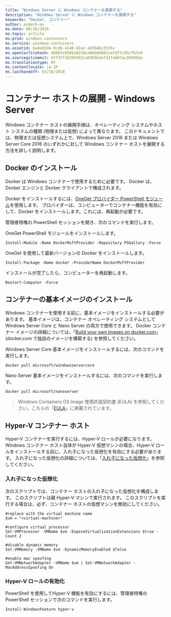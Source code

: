```yaml
---
title: "Windows Server に Windows コンテナーを展開する"
description: "Windows Server に Windows コンテナーを展開する"
keywords: "Docker, コンテナー"
author: enderb-ms
ms.date: 09/26/2016
ms.topic: article
ms.prod: windows-containers
ms.service: windows-containers
ms.assetid: ba4eb594-0cdb-4148-81ac-a83b4bc337bc
ms.openlocfilehash: 48063c058b38258cd06b09081cefd77c95cf67e9
ms.sourcegitcommit: b7f37f3d385042ca8455b3e7d1fa887ac26989de
ms.translationtype: HT
ms.contentlocale: ja-JP
ms.lasthandoff: 03/16/2018
---
```

# <a name="container-host-deployment---windows-server"></a>コンテナー ホストの展開 - Windows Server

Windows コンテナー ホストの展開手順は、オペレーティング システムやホスト システムの種類 (物理または仮想) によって異なります。 このドキュメントでは、物理または仮想システム上で、Windows Server 2016 または Windows Server Core 2016 のいずれかに対して Windows コンテナー ホストを展開する方法を詳しく説明します。

## <a name="install-docker"></a>Docker のインストール

Docker は Windows コンテナーで使用するために必要です。 Docker は、Docker エンジンと Docker クライアントで構成されます。 

Docker をインストールするには、[OneGet プロバイダー PowerShell モジュール](https://github.com/OneGet/MicrosoftDockerProvider)を使用します。 プロバイダーは、コンピューターでコンテナー機能を有効にして、Docker をインストールします。これには、再起動が必要です。 

管理者特権の PowerShell セッションを開き、次のコマンドを実行します。

OneGet PowerShell モジュールをインストールします。

```
Install-Module -Name DockerMsftProvider -Repository PSGallery -Force
```

OneGet を使用して最新バージョンの Docker をインストールします。

```
Install-Package -Name docker -ProviderName DockerMsftProvider
```

インストールが完了したら、コンピューターを再起動します。

```
Restart-Computer -Force
```

## <a name="install-base-container-images"></a>コンテナーの基本イメージのインストール

Windows コンテナーを使用する前に、基本イメージをインストールする必要があります。 基本イメージは、コンテナー オペレーティング システムとして Windows Server Core と Nano Server の両方で使用できます。 Docker コンテナー イメージの詳細については、「[Build your own images on docker.com](https://docs.docker.com/engine/tutorials/dockerimages/)」(docker.com で独自のイメージを構築する) を参照してください。

Windows Server Core 基本イメージをインストールするには、次のコマンドを実行します。

```
docker pull microsoft/windowsservercore
```

Nano Server 基本イメージをインストールするには、次のコマンドを実行します。

```
docker pull microsoft/nanoserver
```

> Windows Containers OS Image 使用許諾契約書 (EULA) を参照してください。こちらの「[EULA](../images-eula.md)」に掲載されています。

## <a name="hyper-v-container-host"></a>Hyper-V コンテナー ホスト

Hyper-V コンテナーを実行するには、Hyper-V ロールが必要になります。 Windows コンテナー ホスト自体が Hyper-V 仮想マシンの場合、Hyper-V ロールをインストールする前に、入れ子になった仮想化を有効にする必要があります。 入れ子になった仮想化の詳細については、「[入れ子になった仮想化]( https://msdn.microsoft.com/en-us/virtualization/hyperv_on_windows/user_guide/nesting)」を参照してください。

### <a name="nested-virtualization"></a>入れ子になった仮想化

次のスクリプトでは、コンテナー ホストの入れ子になった仮想化を構成します。 このスクリプトは親 Hyper-V マシンで実行されます。 このスクリプトを実行する場合は、必ず、コンテナー ホストの仮想マシンを無効にしてください。

```
#replace with the virtual machine name
$vm = "<virtual-machine>"

#configure virtual processor
Set-VMProcessor -VMName $vm -ExposeVirtualizationExtensions $true -Count 2

#disable dynamic memory
Set-VMMemory -VMName $vm -DynamicMemoryEnabled $false

#enable mac spoofing
Get-VMNetworkAdapter -VMName $vm | Set-VMNetworkAdapter -MacAddressSpoofing On
```

### <a name="enable-the-hyper-v-role"></a>Hyper-V ロールの有効化

PowerShell を使用してHyper-V 機能を有効にするには、管理者特権の PowerShell セッションで次のコマンドを実行します。

```
Install-WindowsFeature hyper-v
```
